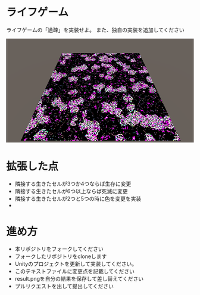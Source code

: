 # ライフゲーム

ライフゲームの「過疎」を実装せよ。
また、独自の実装を追加してください

![結果画像](result.png)

# 拡張した点

- 隣接する生きたセルが3つか4つならば生存に変更
- 隣接する生きたセルが6つ以上ならば死滅に変更
- 隣接する生きたセルが2つと5つの時に色を変更を実装
-

# 進め方

- 本リポジトリをフォークしてください
- フォークしたリポジトリをcloneします
- Unityのプロジェクトを更新して実装してください。
- このテキストファイルに変更点を記載してください
- result.pngを自分の結果を保存して差し替えてください
- プルリクエストを出して提出してください

